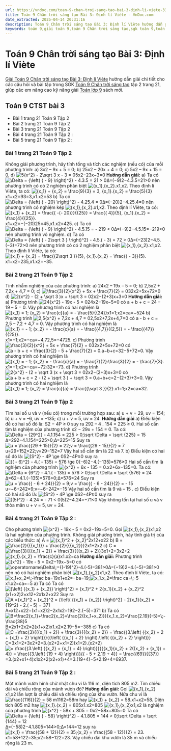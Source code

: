 ```yaml
---
url: https://vndoc.com/toan-9-chan-troi-sang-tao-bai-3-dinh-li-viete-334646
title: Toán 9 Chân trời sáng tạo Bài 3: Định lí Viète - VnDoc.com
date_extracted: 2025-04-14 20:31:16
description: Toán 9 Chân trời sáng tạo Bài 3: Định lí Viète hướng dẫn giải chi tiết các câu hỏi và bài tập trong SGK Toán 9 CTST tập 2.
keywords: toán 9,giải toán 9,toán 9 Chân trời sáng tạo,sgk toán 9,toán lớp 9,toán lớp 9 Chân trời sáng tạo,sgk toán 9 Chân trời sáng tạo,toán 9 ctst,giải sgk toán 9 Chân trời sáng tạo,toán 9 Chân trời sáng tạo tập 2,giải bài tập toán 9 Chân trời sáng tạo,Bài 3 Định lí Viète,toán 9 Chân trời sáng tạo tập 1 trang 21,Định lí Viète
---
```


# Toán 9 Chân trời sáng tạo Bài 3: Định lí Viète
[Giải Toán 9 Chân trời sáng tạo Bài 3: Định lí Viète](<https://vndoc.com/toan-9-chan-troi-sang-tao-bai-3-dinh-li-viete-334646>) hướng dẫn giải chi tiết cho các câu hỏi và bài tập trong SGK [Toán 9 Chân trời sáng tạo](<https://vndoc.com/toan-9-chan-troi-sang-tao>) tập 2 trang 21, giúp các em nâng cao kỹ năng giải [Toán lớp 9](<https://vndoc.com/toan-lop9>) sách mới.
## Toán 9 CTST bài 3
  * Bài 1 trang 21 Toán 9 Tập 2
  * Bài 2 trang 21 Toán 9 Tập 2
  * Bài 3 trang 21 Toán 9 Tập 2
  * Bài 4 trang 21 Toán 9 Tập 2 :
  * Bài 5 trang 21 Toán 9 Tập 2 : 

### **Bài 1 trang 21 Toán 9 Tập 2**
Không giải phương trình, hãy tính tổng và tích các nghiệm \(nếu có\) của mỗi phương trình:
a\) 3x2 – 9x + 5 = 0;
b\) 25x2 – 20x + 4 = 0;
c\) 5x2 – 9x + 15 = 0.
d\) ![5{x^2} - 2\\sqrt 3 x - 3 = 0](https://i.vdoc.vn/data/image/blank.png)5x2−23x−3=0
**Hướng dẫn giải:**
a\) Ta có ![\\Delta = {\\left\( { - 9} \\right\)^2} - 4.3.5 = 21 > 0](https://i.vdoc.vn/data/image/blank.png)Δ=\(−9\)2−4.3.5=21>0 nên phương trình có có 2 nghiệm phân biệt ![{x_1},{x_2}.](https://i.vdoc.vn/data/image/blank.png)x1,x2.
Theo định lí Viète, ta có: ![{x_1} + {x_2} = \\frac{9}{3} = 3, {x_1}.{x_2} = \\frac{5}{3}](https://i.vdoc.vn/data/image/blank.png)x1+x2=93=3,x1.x2=53
b\) Ta có ![\\Delta = {\\left\( { - 20} \\right\)^2} - 4.25.4 = 0](https://i.vdoc.vn/data/image/blank.png)Δ=\(−20\)2−4.25.4=0 nên phương trình có nghiệm kép ![{x_1},{x_2}.](https://i.vdoc.vn/data/image/blank.png)x1,x2.
Theo định lí Viète, ta có: ![{x_1} + {x_2} = \\frac{{ -\(- 20\)}}{{25}} = \\frac{{ 4}}{5}, {x_1}.{x_2} = \\frac{4}{{25}}.](https://i.vdoc.vn/data/image/blank.png)x1+x2=−\(−20\)25=45,x1.x2=425.
c\) Ta có ![\\Delta = {\\left\( { - 9} \\right\)^2} - 4.5.15 = - 219 < 0](https://i.vdoc.vn/data/image/blank.png)Δ=\(−9\)2−4.5.15=−219<0 nên phương trình vô nghiệm.
d\) Ta có ![\\Delta = {\\left\( { - 2\\sqrt 3 } \\right\)^2} - 4.5.\( - 3\) = 72 > 0](https://i.vdoc.vn/data/image/blank.png)Δ=\(−23\)2−4.5.\(−3\)=72>0 nên phương trình có có 2 nghiệm phân biệt ![{x_1},{x_2}.](https://i.vdoc.vn/data/image/blank.png)x1,x2.
Theo định lí Viète, ta có: ![{x_1} + {x_2} = \\frac{{2\\sqrt 3 }}{5}, {x_1}.{x_2} = \\frac{{ - 3}}{5}.](https://i.vdoc.vn/data/image/blank.png)x1+x2=235,x1.x2=−35.
### **Bài 2 trang 21 Toán 9 Tập 2**
Tính nhẩm nghiệm của các phương trình:
a\) 24x2 – 19x – 5 = 0;
b\) 2,5x2 \+ 7,2x + 4,7 = 0;
c\) ![\\frac{3}{2}{x^2} + 5x + \\frac{7}{2} = 0](https://i.vdoc.vn/data/image/blank.png)32x2+5x+72=0
d\) ![2{x^2} - \(2 + \\sqrt 3 \)x + \\sqrt 3 = 0](https://i.vdoc.vn/data/image/blank.png)2x2−\(2+3\)x+3=0
**Hướng dẫn giải:**
a\) Phương trình ![24{x^2} - 19x - 5 = 0](https://i.vdoc.vn/data/image/blank.png)24x2−19x−5=0 có a + b + c = 24 – 19 – 5 = 0.
Vậy phương trình có hai nghiệm là ![{x_1} = 1; {x_2} = \\frac{c}{a} = - \\frac{5}{{24}}](https://i.vdoc.vn/data/image/blank.png)x1=1;x2=ca=−524
b\) Phương trình ![2,5{x^2} + 7,2x + 4,7 = 0](https://i.vdoc.vn/data/image/blank.png)2,5x2+7,2x+4,7=0 có a - b + c = 2,5 – 7,2 + 4,7 = 0.
Vậy phương trình có hai nghiệm là ![{x_1} = - 1; {x_2} = - \\frac{c}{a} = - \\frac{{4,7}}{{2,5}} = - \\frac{{47}}{{25}}.](https://i.vdoc.vn/data/image/blank.png)x1=−1;x2=−ca=−4,72,5=−4725.
c\) Phương trình ![\\frac{3}{2}{x^2} + 5x + \\frac{7}{2} = 0](https://i.vdoc.vn/data/image/blank.png)32x2+5x+72=0 có ![a - b + c = \\frac{3}{2} - 5 + \\frac{7}{2} = 0.](https://i.vdoc.vn/data/image/blank.png)a−b+c=32−5+72=0.
Vậy phương trình có hai nghiệm là ![{x_1} = - 1; {x_2} = - \\frac{c}{a} = - \\frac{7}{2}:\\frac{3}{2} = - \\frac{7}{3}.](https://i.vdoc.vn/data/image/blank.png)x1=−1;x2=−ca=−72:32=−73.
d\) Phương trình ![2{x^2} - \(2 + \\sqrt 3 \)x + \\sqrt 3 = 0](https://i.vdoc.vn/data/image/blank.png)2x2−\(2+3\)x+3=0 có ![a + b + c = 2 - \(2 + \\sqrt 3 \) + \\sqrt 3 = 0.](https://i.vdoc.vn/data/image/blank.png)a+b+c=2−\(2+3\)+3=0.
Vậy phương trình có hai nghiệm là ![{x_1} = 1; {x_2} = \\frac{c}{a} = \\frac{{\\sqrt 3 }}{2}.](https://i.vdoc.vn/data/image/blank.png)x1=1;x2=ca=32.
### **Bài 3 trang 21 Toán 9 Tập 2**
Tìm hai số u và v \(nếu có\) trong mỗi trường hợp sau:
a\) u + v = 29, uv = 154;
b\) u + v = –6, uv = –135;
c\) u + v = 5, uv = 24.
**Hướng dẫn giải**
a\) Điều kiện để có hai số đó là: S2 − 4P ≥ 0 suy ra 292 – 4 . 154 = 225 ≥ 0.
Hai số cần tìm là nghiệm của phương trình x2 − 29x + 154 = 0.
Ta có:
![\\Delta = {29^2} - 4.1.154 = 225 > 0;\\sqrt \\Delta = \\sqrt {225} = 15](https://i.vdoc.vn/data/image/blank.png)Δ=292−4.1.154=225>0;Δ=225=15
Suy ra ![u = \\frac{{29 + 15}}{2} = 22;v = \\frac{{29 - 15}}{2} = 7](https://i.vdoc.vn/data/image/blank.png)u=29+152=22;v=29−152=7
Vậy hai số cần tìm là 22 và 7.
b\) Điều kiện có hai số đó là: ![{S^2} - 4P \\ge 0](https://i.vdoc.vn/data/image/blank.png)S2−4P≥0 suy ra ![{\( - 6\)^2} - 4.\( - 135\) = 576 \\ge 0](https://i.vdoc.vn/data/image/blank.png)\(−6\)2−4.\(−135\)=576≥0
Hai số cần tìm là nghiệm của phương trình ![{x^2} + 6x - 135 = 0.](https://i.vdoc.vn/data/image/blank.png)x2+6x−135=0.
Ta có:
![\\Delta = {6^2} - 4.1.\( - 135\) = 576 > 0;\\sqrt \\Delta = \\sqrt {576} = 24](https://i.vdoc.vn/data/image/blank.png)Δ=62−4.1.\(−135\)=576>0;Δ=576=24
Suy ra ![u = \\frac{{ - 6 + 24}}{2} = 9;v = \\frac{{ - 6 - 24}}{2} = - 15](https://i.vdoc.vn/data/image/blank.png)u=−6+242=9;v=−6−242=−15
Vậy hai số cần tìm là 9 và – 15 .
c\) Điều kiện có hai số đó là: ![{S^2} - 4P \\ge 0](https://i.vdoc.vn/data/image/blank.png)S2−4P≥0 suy ra ![{\(5\)^2} - 4.24 = - 71 < 0](https://i.vdoc.vn/data/image/blank.png)\(5\)2−4.24=−71<0
Vậy không tồn tại hai số u và v thỏa mãn u + v = 5, uv = 24.
### **Bài 4 trang 21 Toán 9 Tập 2 :**
Cho phương trình ![{x^2} - 19x - 5 = 0](https://i.vdoc.vn/data/image/blank.png)x2−19x−5=0. Gọi ![{x_1},{x_2}](https://i.vdoc.vn/data/image/blank.png)x1,x2 là hai nghiệm của phương trình. Không giải phương trình, hãy tính giá trị của các biểu thức:
a\) A = ![{x_1}^2 + {x_2}^2](https://i.vdoc.vn/data/image/blank.png)x12+x22
b\) B = ![\\frac{2}{{{x_1}}} + \\frac{2}{{{x_2}}}](https://i.vdoc.vn/data/image/blank.png)2x1+2x2
c\) C = ![\\frac{3}{{{x_1} + 2}} + \\frac{3}{{{x_2} + 2}}](https://i.vdoc.vn/data/image/blank.png)3x1+2+3x2+2![{x_1}.{x_2} = \\frac{c}{a}](https://i.vdoc.vn/data/image/blank.png)x1.x2=ca
**Hướng dẫn giải:**
Phương trình ![{x^2} - 19x - 5 = 0](https://i.vdoc.vn/data/image/blank.png)x2−19x−5=0 có ![\\operatorname\\Delta\\;={\(-19\)^2}-4.\(-5\)=381>0](https://i.vdoc.vn/data/image/blank.png)Δ=\(−19\)2−4.\(−5\)=381>0 nên nó có hai nghiệm phân biệt ![{x_1},{x_2}](https://i.vdoc.vn/data/image/blank.png)x1,x2.
Theo định lí Viète, ta có:
![x_1+x_2=\\;-\\frac ba=19](https://i.vdoc.vn/data/image/blank.png)x1+x2=−ba=19;![x_1.x_2=\\frac ca=\\;-5](https://i.vdoc.vn/data/image/blank.png)x1.x2=ca=−5
a\) Ta có Ta có ![{\\left\( {{x_1} + {x_2}} \\right\)^2} = {x_1}^2 + 2{x_1}{x_2} + {x_2}^2](https://i.vdoc.vn/data/image/blank.png)\(x1+x2\)2=x12+2x1x2+x22
Suy ra ![A ={x_1}^2 + {x_2}^2 = {\\left\( {{x_1} + {x_2}} \\right\)^2} - 2{x_1}{x_2} = {19^2} - 2.\( - 5\) = 371](https://i.vdoc.vn/data/image/blank.png)A=x12+x22=\(x1+x2\)2−2x1x2=192−2.\(−5\)=371
b\) Ta có ![B=\\frac2{x_1}+\\frac2{x_2}=\\frac{2{\(x_1+x_2\)}}{x_1.x_2}=\\frac{2.19}{-5}=\\;-\\frac{38}5](https://i.vdoc.vn/data/image/blank.png)B=2x1+2x2=2\(x1+x2\)x1.x2=2.19−5=−385
c\) Ta có ![C =\\frac{3}{{{x_1} + 2}} + \\frac{3}{{{x_2} + 2}} = \\frac{{3.\\left\( {{x_2} + 2 + {x_1} + 2} \\right\)}}{{\\left\( {{x_1} + 2} \\right\).\\left\( {{x_2} + 2} \\right\)}}](https://i.vdoc.vn/data/image/blank.png)C=3x1+2+3x2+2=3.\(x2+2+x1+2\)\(x1+2\).\(x2+2\)
![= \\frac{{3.\\left\( {{x_2} + {x_1} + 4} \\right\)}}{{{x_1}{x_2} + 2\({x_2} + {x_1}\) + 4}} = \\frac{{3.\\left\( {19 + 4} \\right\)}}{{ - 5 + 2.19 + 4}} = \\frac{{69}}{{37}}](https://i.vdoc.vn/data/image/blank.png)=3.\(x2+x1+4\)x1x2+2\(x2+x1\)+4=3.\(19+4\)−5+2.19+4=6937.
### **Bài 5 trang 21 Toán 9 Tập 2 :**
Một mảnh vườn hình chữ nhật chu vi là 116 m, diện tích 805 m2. Tìm chiều dài và chiều rộng của mảnh vườn đó?
**Hướng dẫn giải:**
Gọi ![{x_1},{x_2}](https://i.vdoc.vn/data/image/blank.png)x1,x2 lần lượt là chiều dài và chiều rộng của khu vườn.
Nửa chu vi là ![\\frac{{116}}{2} = 58 m](https://i.vdoc.vn/data/image/blank.png)1162=58m hay ![{x_1} + {x_2} = 58.](https://i.vdoc.vn/data/image/blank.png)x1+x2=58.
Diện tích 805 m2 hay ![{x_1}.{x_2} = 805](https://i.vdoc.vn/data/image/blank.png)x1.x2=805
![{x_1},{x_2}](https://i.vdoc.vn/data/image/blank.png)x1,x2 là nghiệm của phương trình ![{x^2} - 58x + 805 = 0](https://i.vdoc.vn/data/image/blank.png)x2−58x+805=0
Ta có ![\\Delta = {\\left\( { - 58} \\right\)^2} - 4.1.805 = 144 > 0;\\sqrt \\Delta = \\sqrt {144} = 12](https://i.vdoc.vn/data/image/blank.png)Δ=\(−58\)2−4.1.805=144>0;Δ=144=12
suy ra ![{x_1} = \\frac{{58 + 12}}{2} = 35;{x_2} = \\frac{{58 - 12}}{2} = 23.](https://i.vdoc.vn/data/image/blank.png)x1=58+122=35;x2=58−122=23.
Vậy chiều dài khu vườn là 35 m và chiều rộng là 23 m.
